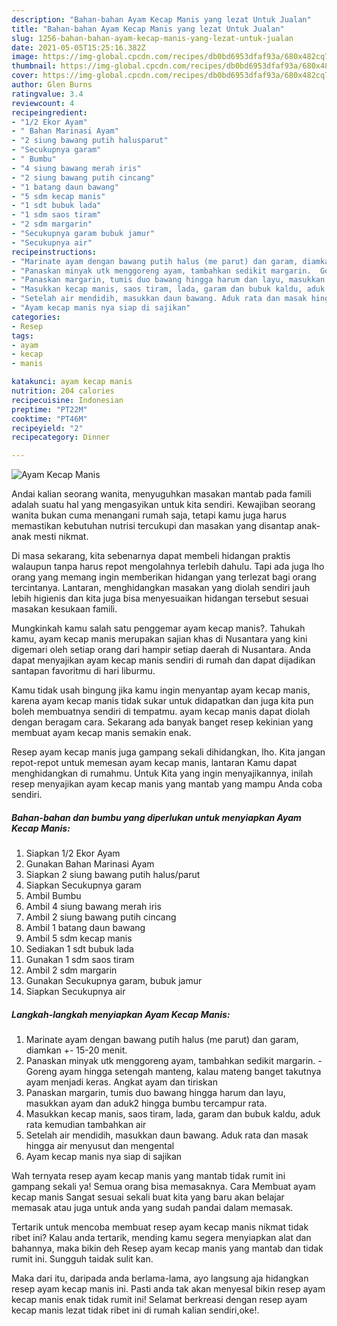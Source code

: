 ```yaml
---
description: "Bahan-bahan Ayam Kecap Manis yang lezat Untuk Jualan"
title: "Bahan-bahan Ayam Kecap Manis yang lezat Untuk Jualan"
slug: 1256-bahan-bahan-ayam-kecap-manis-yang-lezat-untuk-jualan
date: 2021-05-05T15:25:16.382Z
image: https://img-global.cpcdn.com/recipes/db0bd6953dfaf93a/680x482cq70/ayam-kecap-manis-foto-resep-utama.jpg
thumbnail: https://img-global.cpcdn.com/recipes/db0bd6953dfaf93a/680x482cq70/ayam-kecap-manis-foto-resep-utama.jpg
cover: https://img-global.cpcdn.com/recipes/db0bd6953dfaf93a/680x482cq70/ayam-kecap-manis-foto-resep-utama.jpg
author: Glen Burns
ratingvalue: 3.4
reviewcount: 4
recipeingredient:
- "1/2 Ekor Ayam"
- " Bahan Marinasi Ayam"
- "2 siung bawang putih halusparut"
- "Secukupnya garam"
- " Bumbu"
- "4 siung bawang merah iris"
- "2 siung bawang putih cincang"
- "1 batang daun bawang"
- "5 sdm kecap manis"
- "1 sdt bubuk lada"
- "1 sdm saos tiram"
- "2 sdm margarin"
- "Secukupnya garam bubuk jamur"
- "Secukupnya air"
recipeinstructions:
- "Marinate ayam dengan bawang putih halus (me parut) dan garam, diamkan +- 15-20 menit."
- "Panaskan minyak utk menggoreng ayam, tambahkan sedikit margarin.  Goreng ayam hingga setengah manteng, kalau mateng banget takutnya ayam menjadi keras. Angkat ayam dan tiriskan"
- "Panaskan margarin, tumis duo bawang hingga harum dan layu, masukkan ayam dan aduk2 hingga bumbu tercampur rata."
- "Masukkan kecap manis, saos tiram, lada, garam dan bubuk kaldu, aduk rata kemudian tambahkan air"
- "Setelah air mendidih, masukkan daun bawang. Aduk rata dan masak hingga air menyusut dan mengental"
- "Ayam kecap manis nya siap di sajikan"
categories:
- Resep
tags:
- ayam
- kecap
- manis

katakunci: ayam kecap manis 
nutrition: 204 calories
recipecuisine: Indonesian
preptime: "PT22M"
cooktime: "PT46M"
recipeyield: "2"
recipecategory: Dinner

---
```



![Ayam Kecap Manis](https://img-global.cpcdn.com/recipes/db0bd6953dfaf93a/680x482cq70/ayam-kecap-manis-foto-resep-utama.jpg)

Andai kalian seorang wanita, menyuguhkan masakan mantab pada famili adalah suatu hal yang mengasyikan untuk kita sendiri. Kewajiban seorang  wanita bukan cuma menangani rumah saja, tetapi kamu juga harus memastikan kebutuhan nutrisi tercukupi dan masakan yang disantap anak-anak mesti nikmat.

Di masa  sekarang, kita sebenarnya dapat membeli hidangan praktis walaupun tanpa harus repot mengolahnya terlebih dahulu. Tapi ada juga lho orang yang memang ingin memberikan hidangan yang terlezat bagi orang tercintanya. Lantaran, menghidangkan masakan yang diolah sendiri jauh lebih higienis dan kita juga bisa menyesuaikan hidangan tersebut sesuai masakan kesukaan famili. 



Mungkinkah kamu salah satu penggemar ayam kecap manis?. Tahukah kamu, ayam kecap manis merupakan sajian khas di Nusantara yang kini digemari oleh setiap orang dari hampir setiap daerah di Nusantara. Anda dapat menyajikan ayam kecap manis sendiri di rumah dan dapat dijadikan santapan favoritmu di hari liburmu.

Kamu tidak usah bingung jika kamu ingin menyantap ayam kecap manis, karena ayam kecap manis tidak sukar untuk didapatkan dan juga kita pun boleh membuatnya sendiri di tempatmu. ayam kecap manis dapat diolah dengan beragam cara. Sekarang ada banyak banget resep kekinian yang membuat ayam kecap manis semakin enak.

Resep ayam kecap manis juga gampang sekali dihidangkan, lho. Kita jangan repot-repot untuk memesan ayam kecap manis, lantaran Kamu dapat menghidangkan di rumahmu. Untuk Kita yang ingin menyajikannya, inilah resep menyajikan ayam kecap manis yang mantab yang mampu Anda coba sendiri.

<!--inarticleads1-->

##### Bahan-bahan dan bumbu yang diperlukan untuk menyiapkan Ayam Kecap Manis:

1. Siapkan 1/2 Ekor Ayam
1. Gunakan  Bahan Marinasi Ayam
1. Siapkan 2 siung bawang putih halus/parut
1. Siapkan Secukupnya garam
1. Ambil  Bumbu
1. Ambil 4 siung bawang merah iris
1. Ambil 2 siung bawang putih cincang
1. Ambil 1 batang daun bawang
1. Ambil 5 sdm kecap manis
1. Sediakan 1 sdt bubuk lada
1. Gunakan 1 sdm saos tiram
1. Ambil 2 sdm margarin
1. Gunakan Secukupnya garam, bubuk jamur
1. Siapkan Secukupnya air




<!--inarticleads2-->

##### Langkah-langkah menyiapkan Ayam Kecap Manis:

1. Marinate ayam dengan bawang putih halus (me parut) dan garam, diamkan +- 15-20 menit.
1. Panaskan minyak utk menggoreng ayam, tambahkan sedikit margarin.  - Goreng ayam hingga setengah manteng, kalau mateng banget takutnya ayam menjadi keras. Angkat ayam dan tiriskan
1. Panaskan margarin, tumis duo bawang hingga harum dan layu, masukkan ayam dan aduk2 hingga bumbu tercampur rata.
1. Masukkan kecap manis, saos tiram, lada, garam dan bubuk kaldu, aduk rata kemudian tambahkan air
1. Setelah air mendidih, masukkan daun bawang. Aduk rata dan masak hingga air menyusut dan mengental
1. Ayam kecap manis nya siap di sajikan




Wah ternyata resep ayam kecap manis yang mantab tidak rumit ini gampang sekali ya! Semua orang bisa memasaknya. Cara Membuat ayam kecap manis Sangat sesuai sekali buat kita yang baru akan belajar memasak atau juga untuk anda yang sudah pandai dalam memasak.

Tertarik untuk mencoba membuat resep ayam kecap manis nikmat tidak ribet ini? Kalau anda tertarik, mending kamu segera menyiapkan alat dan bahannya, maka bikin deh Resep ayam kecap manis yang mantab dan tidak rumit ini. Sungguh taidak sulit kan. 

Maka dari itu, daripada anda berlama-lama, ayo langsung aja hidangkan resep ayam kecap manis ini. Pasti anda tak akan menyesal bikin resep ayam kecap manis enak tidak rumit ini! Selamat berkreasi dengan resep ayam kecap manis lezat tidak ribet ini di rumah kalian sendiri,oke!.

